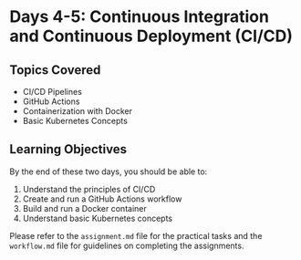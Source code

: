 # Days 4-5: Continuous Integration and Continuous Deployment (CI/CD)

## Topics Covered
- CI/CD Pipelines
- GitHub Actions
- Containerization with Docker
- Basic Kubernetes Concepts

## Learning Objectives
By the end of these two days, you should be able to:
1. Understand the principles of CI/CD
2. Create and run a GitHub Actions workflow
3. Build and run a Docker container
4. Understand basic Kubernetes concepts

Please refer to the `assignment.md` file for the practical tasks and the `workflow.md` file for guidelines on completing the assignments.

